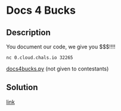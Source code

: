 # Docs 4 Bucks

## Description

You document our code, we give you $$$!!!!

`nc 0.cloud.chals.io 32265`

[docs4bucks.py](materials/docs4bucks.py) (not given to contestants)

## Solution

[link](solution/README.md)
